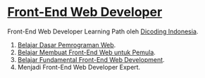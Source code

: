 # [Front-End Web Developer](https://www.dicoding.com/learningpaths/22)
Front-End Web Developer Learning Path oleh [Dicoding Indonesia](https://www.dicoding.com).  
1. [Belajar Dasar Pemrograman Web](https://github.com/virgiawankusuma/Front-End-Web-Developer/tree/Belajar-Dasar-Pemrograman-Web).  
2. [Belajar Membuat Front-End Web untuk Pemula](https://github.com/virgiawankusuma/Front-End-Web-Developer/tree/Belajar-Membuat-Front-End-Web-untuk-Pemula).  
3. [Belajar Fundamental Front-End Web Development](https://github.com/virgiawankusuma/Front-End-Web-Developer/tree/Belajar-Fundamental-Front-End-Web-Development).  
4. Menjadi Front-End Web Developer Expert.  
